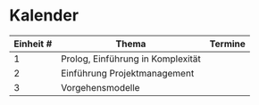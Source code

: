 # Kalender 

| Einheit # | Thema | Termine |
| --- | --- | --- |
| 1 | Prolog, Einführung in Komplexität | | 
| 2 | Einführung Projektmanagement | | 
| 3 | Vorgehensmodelle | | 